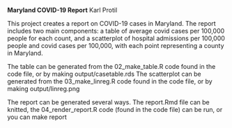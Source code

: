 __Maryland COVID-19 Report__
Karl Protil

This project creates a report on COVID-19 cases in Maryland. The report includes two main components: a table of average covid cases per 100,000 people for each count, and a scatterplot of hospital admissions per 100,000 people and covid cases per 100,000, with each point representing a county in Maryland.

The table can be generated from the 02_make_table.R code found in the code file, or by making output/casetable.rds
The scatterplot can be generated from the 03_make_linreg.R code found in the code file, or by making output/linreg.png

The report can be generated several ways. The report.Rmd file can be knitted, the 04_render_report.R code (found in the code file) can be run, or you can make report